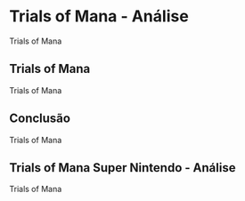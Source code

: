 ---
---

# Trials of Mana - Análise

Trials of Mana

## Trials of Mana

Trials of Mana

## Conclusão

Trials of Mana

## Trials of Mana Super Nintendo - Análise

Trials of Mana
